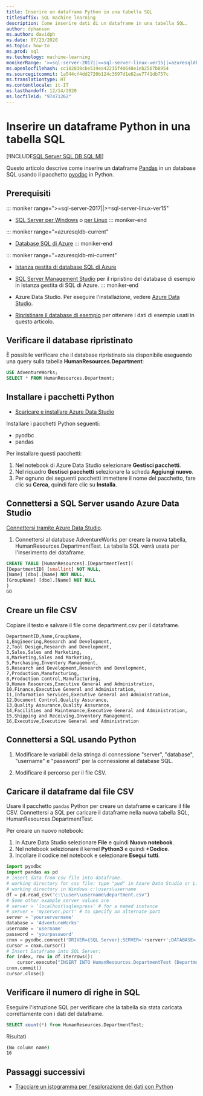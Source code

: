 ```yaml
---
title: Inserire un dataframe Python in una tabella SQL
titleSuffix: SQL machine learning
description: Come inserire dati di un dataframe in una tabella SQL.
author: dphansen
ms.author: davidph
ms.date: 07/23/2020
ms.topic: how-to
ms.prod: sql
ms.technology: machine-learning
monikerRange: '>=sql-server-2017||>=sql-server-linux-ver15||=azuresqldb-mi-current||=azuresqldb-current'
ms.openlocfilehash: cc182838cbe519ea42235f40648e1eb2567b8954
ms.sourcegitcommit: 1a544cf4dd2720b124c3697d1e62ae7741db757c
ms.translationtype: HT
ms.contentlocale: it-IT
ms.lasthandoff: 12/14/2020
ms.locfileid: "97471262"
---
```

# <a name="insert-python-dataframe-into-sql-table"></a>Inserire un dataframe Python in una tabella SQL
[!INCLUDE[SQL Server SQL DB SQL MI](../../includes/applies-to-version/sql-asdb-asdbmi.md)]

Questo articolo descrive come inserire un dataframe [Pandas](https://pandas.pydata.org/) in un database SQL usando il pacchetto [pyodbc](../../connect/python/pyodbc/python-sql-driver-pyodbc.md) in Python.

## <a name="prerequisites"></a>Prerequisiti

::: moniker range=">=sql-server-2017||>=sql-server-linux-ver15"
* [SQL Server per Windows](../../database-engine/install-windows/install-sql-server.md) o [per Linux](../../linux/sql-server-linux-overview.md)
::: moniker-end

::: moniker range="=azuresqldb-current"
* [Database SQL di Azure](/azure/sql-database/sql-database-get-started-portal)
::: moniker-end

::: moniker range="=azuresqldb-mi-current"
* [Istanza gestita di database SQL di Azure](/azure/azure-sql/managed-instance/instance-create-quickstart)

* [SQL Server Management Studio](../../ssms/download-sql-server-management-studio-ssms.md) per il ripristino del database di esempio in Istanza gestita di SQL di Azure.
::: moniker-end

* Azure Data Studio. Per eseguire l'installazione, vedere [Azure Data Studio](../../azure-data-studio/what-is.md).

* [Ripristinare il database di esempio](../../samples/adventureworks-install-configure.md) per ottenere i dati di esempio usati in questo articolo.

## <a name="verify-restored-database"></a>Verificare il database ripristinato

È possibile verificare che il database ripristinato sia disponibile eseguendo una query sulla tabella **HumanResources.Department**:

```sql
USE AdventureWorks;
SELECT * FROM HumanResources.Department;
```

## <a name="install-python-packages"></a>Installare i pacchetti Python

* [Scaricare e installare Azure Data Studio](../../azure-data-studio/download-azure-data-studio.md)

Installare i pacchetti Python seguenti:
  * pyodbc
  * pandas

  Per installare questi pacchetti:

  1. Nel notebook di Azure Data Studio selezionare **Gestisci pacchetti**.
  2. Nel riquadro **Gestisci pacchetti** selezionare la scheda **Aggiungi nuovo**.
  3. Per ognuno dei seguenti pacchetti immettere il nome del pacchetto, fare clic su **Cerca**, quindi fare clic su **Installa**.

## <a name="connect-to-sql-server-using-azure-data-studio"></a>Connettersi a SQL Server usando Azure Data Studio

[Connettersi tramite Azure Data Studio](../../azure-data-studio/quickstart-sql-server.md).

1. Connettersi al database AdventureWorks per creare la nuova tabella, HumanResources.DepartmentTest. La tabella SQL verrà usata per l'inserimento del dataframe.

```sql
CREATE TABLE [HumanResources].[DepartmentTest](
[DepartmentID] [smallint] NOT NULL,
[Name] [dbo].[Name] NOT NULL,
[GroupName] [dbo].[Name] NOT NULL
)
GO
```

## <a name="create-csv-file"></a>Creare un file CSV

Copiare il testo e salvare il file come department.csv per il dataframe.

```text
DepartmentID,Name,GroupName,
1,Engineering,Research and Development,
2,Tool Design,Research and Development,
3,Sales,Sales and Marketing,
4,Marketing,Sales and Marketing,
5,Purchasing,Inventory Management,
6,Research and Development,Research and Development,
7,Production,Manufacturing,
8,Production Control,Manufacturing,
9,Human Resources,Executive General and Administration,
10,Finance,Executive General and Administration,
11,Information Services,Executive General and Administration,
12,Document Control,Quality Assurance,
13,Quality Assurance,Quality Assurance,
14,Facilities and Maintenance,Executive General and Administration,
15,Shipping and Receiving,Inventory Management,
16,Executive,Executive General and Administration
```

## <a name="connect-to-sql-using-python"></a>Connettersi a SQL usando Python

1. Modificare le variabili della stringa di connessione "server", "database", "username" e "password" per la connessione al database SQL.

2. Modificare il percorso per il file CSV.

## <a name="load-dataframe-from-csv-file"></a>Caricare il dataframe dal file CSV

Usare il pacchetto `pandas` Python per creare un dataframe e caricare il file CSV. Connettersi a SQL per caricare il dataframe nella nuova tabella SQL, HumanResources.DepartmentTest.

Per creare un nuovo notebook:

1. In Azure Data Studio selezionare **File** e quindi **Nuovo notebook**.
2. Nel notebook selezionare il kernel **Python3** e quindi **+Codice**.
3. Incollare il codice nel notebook e selezionare **Esegui tutti**.

 ```Python
import pyodbc
import pandas as pd
# insert data from csv file into dataframe.
# working directory for csv file: type "pwd" in Azure Data Studio or Linux
# working directory in Windows c:\users\username
df = pd.read_csv("c:\\user\\username\department.csv")
# Some other example server values are
# server = 'localhost\sqlexpress' # for a named instance
# server = 'myserver,port' # to specify an alternate port
server = 'yourservername' 
database = 'AdventureWorks' 
username = 'username' 
password = 'yourpassword' 
cnxn = pyodbc.connect('DRIVER={SQL Server};SERVER='+server+';DATABASE='+database+';UID='+username+';PWD='+ password)
cursor = cnxn.cursor()
# Insert Dataframe into SQL Server:
for index, row in df.iterrows():
     cursor.execute("INSERT INTO HumanResources.DepartmentTest (DepartmentID,Name,GroupName) values(?,?,?)", row.DepartmentID, row.Name, row.GroupName)
cnxn.commit()
cursor.close()
```

## <a name="confirm-row-count-in-sql"></a>Verificare il numero di righe in SQL

Eseguire l'istruzione SQL per verificare che la tabella sia stata caricata correttamente con i dati del dataframe.

```sql
SELECT count(*) from HumanResources.DepartmentTest;
```

Risultati

```bash
(No column name)
16
```

## <a name="next-steps"></a>Passaggi successivi

+ [Tracciare un istogramma per l'esplorazione dei dati con Python](../data-exploration/python-plot-histogram.md)